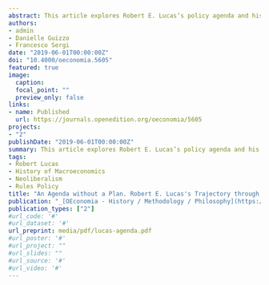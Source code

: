 ```yaml
---
abstract: This article explores Robert E. Lucas’s policy agenda and his engagement with the public debate between the 1970s and early 1980s. It investigates how he interacted with the public debate by envisioning key principles of his macroeconomic theory and methodology, and how he promoted his policy agenda. An exploration of Lucas’s personal and professional archives sheds light on his participation in policy debates after the publication of his works, illustrating how Lucas built a discreet and cautious way of engaging with the public. Lucas did not propose a detailed program to implement his policy agenda, nor was he actively promoting his policy agenda. The article suggests that Lucas’s originality compared to his contemporaries was his belief on the ability of macroeconomics to scientifically devise binding policy rules that could be integrated in an economic constitution.
authors:
- admin
- Danielle Guizzo
- Francesco Sergi
date: "2019-06-01T00:00:00Z"
doi: "10.4000/oeconomia.5605"
featured: true
image:
  caption:
  focal_point: ""
  preview_only: false
links:
- name: Published
  url: https://journals.openedition.org/oeconomia/5605
projects:
- "2"
publishDate: "2019-06-01T00:00:00Z"
summary: This article explores Robert E. Lucas’s policy agenda and his engagement with the public debate between the 1970s and early 1980s. It investigates how he interacted with the public debate by envisioning key principles of his macroeconomic theory and methodology, and how he promoted his policy agenda. An exploration of Lucas’s personal and professional archives sheds light on his participation in policy debates after the publication of his works, illustrating how Lucas built a discreet and cautious way of engaging with the public. Lucas did not propose a detailed program to implement his policy agenda, nor was he actively promoting his policy agenda. The article suggests that Lucas’s originality compared to his contemporaries was his belief on the ability of macroeconomics to scientifically devise binding policy rules that could be integrated in an economic constitution.
tags:
- Robert Lucas
- History of Macroeconomics
- Neoliberalism
- Rules Policy
title: "An Agenda without a Plan. Robert E. Lucas's Trajectory through the Public Debate"
publication: "_[OEconomia - History / Methodology / Philosophy](https://journals.openedition.org/oeconomia/)_"
publication_types: ["2"]
#url_code: '#'
#url_dataset: '#'
url_preprint: media/pdf/lucas-agenda.pdf
#url_poster: '#'
#url_project: ""
#url_slides: ""
#url_source: '#'
#url_video: '#'
---
```


